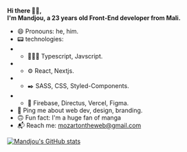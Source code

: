 **Hi there 👋🏽,**
<br>
**I'm Mandjou, a 23 years old Front-End developer from Mali.**
- 😄 Pronouns: he, him.
- 📟 technologies:
- - 👨🏽‍💻 Typescript, Javscript.
- - ⚙️ React, Nextjs.
- - ✒️ SASS, CSS, Styled-Components.
- - 🧰 Firebase, Directus, Vercel, Figma.
-  💬 Ping me about web dev, design, branding.
- 🙃 Fun fact: I'm a huge fan of manga
- 📬 Reach me: mozartontheweb@gmail.com


[![Mandjou's GitHub stats](https://github-readme-stats.vercel.app/api?username=MozartOnWeb)](https://github.com/MozartOnWeb/github-readme-stats)
